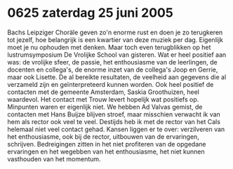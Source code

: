 # 0625 zaterdag 25 juni 2005
Bachs Leipziger Choräle geven zo'n enorme rust en doen je zo terugkeren tot jezelf, hoe belangrijk is een kwartier van deze muziek per dag. Eigenlijk moet je nu ophouden met denken. Maar toch even terugblikken op het lustrumsymposium De Vrolijke School van gisteren. Wat er heel positief aan was: de vrolijke sfeer, de passie, het enthousiasme van de leerlingen, de docenten en collega's, de enorme inzet van de collega's Joop en Gerrie, maar ook Lisette. De al bereikte resultaten, de veelheid aan gegevens die al verzameld zijn en geïnterpreteerd kunnen worden. Ook heel positief de contacten met de gemeente Amsterdam, Saskia Groothuizen, heel waardevol. Het contact met Trouw levert hopelijk wat positiefs op. Minpunten waren er eigenlijk niet. We hebben Ad Valvas gemist, de contacten met Hans Buijze blijven stroef, maar misschien verwacht ik van hem als rector ook veel te veel. Destijds heb ik met de rector van het Cals helemaal niet veel contact gehad. Kansen liggen er te over: verzilveren van het enthousiasme, ook bij de rector, uitbouwen van de ervaringen, schrijven. Bedreigingen zitten in het niet profiteren van de opgedane ervaringen en het wegebben van het enthousiasme, het niet kunnen vasthouden van het momentum.